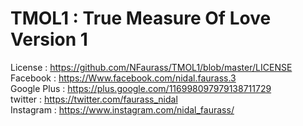 # TMOL1 : True Measure Of Love Version 1
License : https://github.com/NFaurass/TMOL1/blob/master/LICENSE
<br/>
Facebook : https://Www.facebook.com/nidal.faurass.3
<br/>
Google Plus : https://plus.google.com/116998097979138711729
<br/>
twitter : https://twitter.com/faurass_nidal
<br/>
Instagram : https://www.instagram.com/nidal_faurass/
